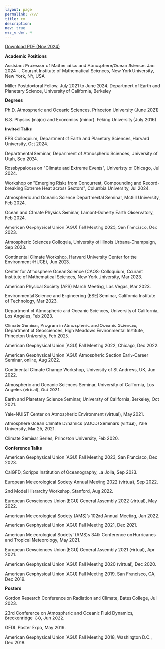 ```yaml
---
layout: page
permalink: /cv/
title: cv
description: 
nav: true
nav_order: 4
---
```


<a href="{{ site.baseurl }}/assets/pdf/CV_YiZhang.pdf" class="btn" target="_blank">Download PDF (Nov 2024)</a>

**Academic Positions**

Assistant Professor of Mathematics and Atmosphere/Ocean Science.
Jan 2024 -.
Courant Institute of Mathematical Sciences,
New York University, New York, NY, USA

Miller Postdoctoral Fellow.
July 2021 to June 2024.
Department of Earth and Planetary Science,
University of California, Berkeley


**Degrees**

Ph.D. Atmospheric and Oceanic Sciences.
Princeton University (June 2021)

B.S. Physics (major) and Economics (minor).
Peking University (July 2016)



**Invited Talks**

EPS Colloquium, Department of Earth and Planetary Sciences, Harvard University, Oct 2024.

Departmental Seminar, Department of Atmospheric Sciences, University of Utah, Sep 2024.

Rossbypalooza on "Climate and Extreme Events", Univeristy of Chicago, Jul 2024.

Workshop on "Emerging Risks from Concurrent, Compounding and Record-breaking Extreme
Heat across Sectors", Columbia University, Jul 2024.

Atmospheric and Oceanic Science Departmental Seminar, McGill University, Feb 2024.

Ocean and Climate Physics Seminar, Lamont-Doherty Earth Observatory, Feb 2024.

American Geophysical Union (AGU) Fall Meeting 2023, San Francisco, Dec 2023.

Atmospheric Sciences Colloquia, University of Illinois Urbana-Champaign, Sep 2023.

Continental Climate Workshop, Harvard University Center for the Environment (HUCE), Jun 2023.

Center for Atmosphere Ocean Science (CAOS) Colloquium, Courant Institute of Mathematical Sciences, New York University, Mar 2023.

American Physical Society (APS) March Meeting, Las Vegas, Mar 2023.

Environmental Science and Engineering (ESE) Seminar, California Institute of Technology, Mar 2023.

Department of Atmospheric and Oceanic Sciences, University of California, Los Angeles, Feb 2023.

Climate Seminar, Program in Atmospheric and Oceanic Sciences, Department of Geosciences, High Meadows Environmental
Institute, Princeton University, Feb 2023.

American Geophysical Union (AGU) Fall Meeting 2022, Chicago, Dec 2022.

American Geophysical Union (AGU) Atmospheric Section Early-Career Seminar, online, Aug 2022.

Continental Climate Change Workshop, University of St Andrews, UK, Jun 2022.

Atmospheric and Oceanic Sciences Seminar, University of California, Los Angeles (virtual), Oct 2021.

Earth and Planetary Science Seminar, University of California, Berkeley, Oct 2021.

Yale-NUIST Center on Atmospheric Environment (virtual), May 2021.

Atmosphere Ocean Climate Dynamics (AOCD) Seminars (virtual), Yale University, Mar 25, 2021.

Climate Seminar Series, Princeton University, Feb 2020.


**Conference Talks**


American Geophysical Union (AGU) Fall Meeting 2023, San Francisco, Dec 2023.

CalGFD, Scripps Institution of Oceanography, La Jolla, Sep 2023.

European Meteorological Society Annual Meeting 2022 (virtual), Sep 2022.

2nd Model Hierarchy Workshop, Stanford, Aug 2022.

European Geosciences Union (EGU) General Assembly 2022 (virtual), May 2022.

American Meteorological Society (AMS)’s 102nd Annual Meeting, Jan 2022.

American Geophysical Union (AGU)  Fall Meeting 2021, Dec 2021.

American Meteorological Society’ (AMS)s 34th Conference on Hurricanes and Tropical Meteorology, May 2021.

European Geosciences Union (EGU) General Assembly 2021 (virtual), Apr 2021.

American Geophysical Union (AGU) Fall Meeting 2020 (virtual), Dec 2020.

American Geophysical Union (AGU) Fall Meeting 2019, San Francisco, CA, Dec 2019.


**Posters** 

Gordon Research Conference on Radiation and Climate, Bates College, Jul 2023.

23rd Conference on Atmospheric and Oceanic Fluid Dynamics, Breckenridge, CO, Jun 2022.

GFDL Poster Expo, May 2019.

American Geophysical Union (AGU)  Fall Meeting 2018, Washington D.C., Dec 2018.


<!-- 

**Awards**

Wagner Award for Women in Atmospheric Sciences, 2021

Outstanding Student and PhD candidate Presentation Award, European Geosciences Union, General
Assembly 2021

First Place Oral Presentation Award, 34th Conference on Hurricanes and Tropical Meteorology
Virtual Meeting, 2021

Outstanding Student Presentation Award, American Geophysical Union Fall Meeting 2019



**Service**

Assistant for "EPS 198: Careers in the Earth and Planetary Sciences and Beyond'' Spring 2023 at University
of California, Berkeley

Session chair for the 23rd Conference on Atmospheric and Oceanic Fluid Dynamics, and the 2nd
Model Hierarchy Workshop.

Judge of student presentations for the 23rd Conference on Atmospheric and Oceanic Fluid Dynamics
and the 2022 Fall Meeting of the American Geophysical Union.

Reviewer for Proceedings of the National Academy of Sciences, Nature Geoscience, Scientific Reports,
Geophysical Research Letters, Mitigation and Adaptation Strategies for Global Change, Journal
of Climate, Earth’s Future, Journal of Advances in Modeling Earth Systems.

Reader for senior thesis in Department of Geosciences, Princeton University.

Mentor for junior graduate students in the Princeton Women in Geosciences Mentoring Program.
Student-Faculty Representative for AOS Program, Fall 2019-Spring 2020.

Organizer of 2019 AOS Workshop on "Machine Learning and Climate Modeling", Princeton, NJ.

Organizer of the 2018 weekly AOS student-postdoc seminar series, Princeton, NJ.

Volunteer for 2022 Fall El Cerrito Highschool outreach, El Cerrito, CA.

Volunteer for 2018 Young Women’s Conference in STEM, Princeton Plasma Physics Laboratory,
Princeton, NJ.

-->